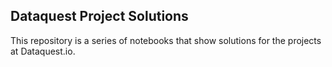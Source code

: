 ## Dataquest Project Solutions

This repository is a series of notebooks that show solutions for the projects at Dataquest.io.
